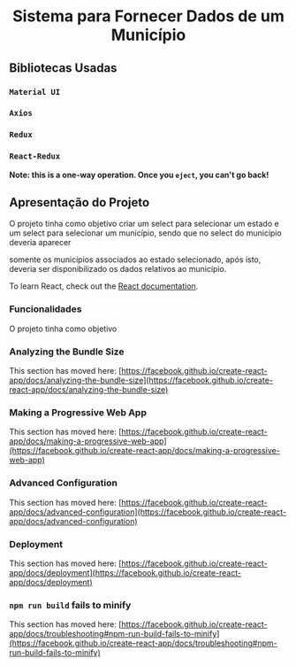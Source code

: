 <h1 align="center"> Sistema para Fornecer Dados de um Município </h1>


## Bibliotecas Usadas


### `Material UI`

### `Axios`

### `Redux`

### `React-Redux`

**Note: this is a one-way operation. Once you `eject`, you can't go back!**


## Apresentação do Projeto

O projeto tinha como objetivo criar um select para selecionar um estado e um select para selecionar um município, sendo que no select do município deveria aparecer 

somente os municípios associados ao estado selecionado, após isto, deveria ser disponibilizado os dados relativos ao município.

To learn React, check out the [React documentation](https://reactjs.org/).

### Funcionalidades

O projeto tinha como objetivo 

### Analyzing the Bundle Size

This section has moved here: [https://facebook.github.io/create-react-app/docs/analyzing-the-bundle-size](https://facebook.github.io/create-react-app/docs/analyzing-the-bundle-size)

### Making a Progressive Web App

This section has moved here: [https://facebook.github.io/create-react-app/docs/making-a-progressive-web-app](https://facebook.github.io/create-react-app/docs/making-a-progressive-web-app)

### Advanced Configuration

This section has moved here: [https://facebook.github.io/create-react-app/docs/advanced-configuration](https://facebook.github.io/create-react-app/docs/advanced-configuration)

### Deployment

This section has moved here: [https://facebook.github.io/create-react-app/docs/deployment](https://facebook.github.io/create-react-app/docs/deployment)

### `npm run build` fails to minify

This section has moved here: [https://facebook.github.io/create-react-app/docs/troubleshooting#npm-run-build-fails-to-minify](https://facebook.github.io/create-react-app/docs/troubleshooting#npm-run-build-fails-to-minify)
